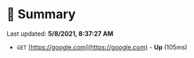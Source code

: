 # 📖 Summary
Last updated: **5/8/2021, 8:37:27 AM**

- `GET` [https://google.com](https://google.com) - **Up** (105ms)
